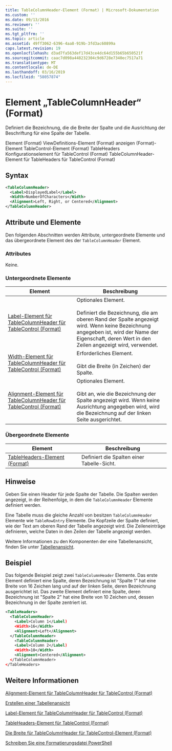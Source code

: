 ```yaml
---
title: TableColumnHeader-Element (Format) | Microsoft-Dokumentation
ms.custom: ''
ms.date: 09/13/2016
ms.reviewer: ''
ms.suite: ''
ms.tgt_pltfrm: ''
ms.topic: article
ms.assetid: 49ff3062-6396-4aa8-919b-3fd3ac60899a
caps.latest.revision: 19
ms.openlocfilehash: d3ad7fa563def17d43ce4dc64d155b65b650521f
ms.sourcegitcommit: caac7d098a448232304c9d6728e7340ec7517a71
ms.translationtype: MT
ms.contentlocale: de-DE
ms.lasthandoff: 03/16/2019
ms.locfileid: "58057874"
---
```

# <a name="tablecolumnheader-element-format"></a>Element „TableColumnHeader“ (Format)

Definiert die Bezeichnung, die die Breite der Spalte und die Ausrichtung der Beschriftung für eine Spalte der Tabelle.

Element (Format) ViewDefinitions-Element (Format) anzeigen (Format)-Element TableControl-Element (Format) TableHeaders Konfigurationselement für TableControl (Format) TableColumnHeader-Element für TableHeaders für TableControl (Format)

## <a name="syntax"></a>Syntax

```xml
<TableColumnHeader>
  <Label>DisplayedLabel</Label>
  <Width>NumberOfCharacters</Width>
  <Alignment>Left, Right, or Centered</Alignment>
</TableColumnHeader>
```

## <a name="attributes-and-elements"></a>Attribute und Elemente

Den folgenden Abschnitten werden Attribute, untergeordnete Elemente und das übergeordnete Element des der `TableColumnHeader` Element.

### <a name="attributes"></a>Attributes

Keine.

### <a name="child-elements"></a>Untergeordnete Elemente

|Element|Beschreibung|
|-------------|-----------------|
|[Label-Element für TableColumnHeader für TableControl (Format)](./label-element-for-tablecolumnheader-for-tablecontrol-format.md)|Optionales Element.<br /><br /> Definiert die Bezeichnung, die am oberen Rand der Spalte angezeigt wird. Wenn keine Bezeichnung angegeben ist, wird der Name der Eigenschaft, deren Wert in den Zeilen angezeigt wird, verwendet.|
|[Width-Element für TableColumnHeader für TableControl (Format)](./width-element-for-tablecolumnheader-for-tablecontrol-format.md)|Erforderliches Element.<br /><br /> Gibt die Breite (in Zeichen) der Spalte.|
|[Alignment-Element für TableColumnHeader für TableControl (Format)](./alignment-element-for-tablecolumnheader-for-tablecontrol-format.md)|Optionales Element.<br /><br /> Gibt an, wie die Bezeichnung der Spalte angezeigt wird. Wenn keine Ausrichtung angegeben wird, wird die Bezeichnung auf der linken Seite ausgerichtet.|

### <a name="parent-elements"></a>Übergeordnete Elemente

|Element|Beschreibung|
|-------------|-----------------|
|[TableHeaders-Element (Format)](./tableheaders-element-format.md)|Definiert die Spalten einer Tabelle-Sicht.|

## <a name="remarks"></a>Hinweise

Geben Sie einen Header für jede Spalte der Tabelle. Die Spalten werden angezeigt, in der Reihenfolge, in dem die `TableColumnHeader` Elemente definiert werden.

Eine Tabelle muss die gleiche Anzahl von besitzen `TableColumnHeader` Elemente wie `TableRowEntry` Elemente. Die Kopfzeile der Spalte definiert, wie der Text am oberen Rand der Tabelle angezeigt wird. Die Zeileneinträge definieren, welche Daten in den Zeilen der Tabelle angezeigt werden.

Weitere Informationen zu den Komponenten der eine Tabellenansicht, finden Sie unter [Tabellenansicht](./creating-a-table-view.md).

## <a name="example"></a>Beispiel

Das folgende Beispiel zeigt zwei `TableColumnHeader` Elemente. Das erste Element definiert eine Spalte, deren Bezeichnung ist "Spalte 1" hat eine Breite von 16 Zeichen lang und auf der linken Seite, deren Bezeichnung ausgerichtet ist. Das zweite Element definiert eine Spalte, deren Bezeichnung ist "Spalte 2" hat eine Breite von 10 Zeichen und, dessen Bezeichnung in der Spalte zentriert ist.

```xml
<TableHeaders>
  <TableColumnHeader>
    <Label>Column 1</Label)
    <Width>16</Width>
    <Alignment>Left</Alignment>
  </TableColumnHeader>
    <TableColumnHeader>
    <Label>Column 2</Label)
    <Width>10</Width>
    <Alignment>Centered</Alignment>
  </TableColumnHeader>
</TableHeaders>
```

## <a name="see-also"></a>Weitere Informationen

[Alignment-Element für TableColumnHeader für TableControl (Format)](./alignment-element-for-tablecolumnheader-for-tablecontrol-format.md)

[Erstellen einer Tabellenansicht](./creating-a-table-view.md)

[Label-Element für TableColumnHeader für TableControl (Format)](./label-element-for-tablecolumnheader-for-tablecontrol-format.md)

[TableHeaders-Element für TableControl (Format)](./tableheaders-element-format.md)

[Die Breite für TableColumnHeader für TableControl-Element (Format)](./width-element-for-tablecolumnheader-for-tablecontrol-format.md)

[Schreiben Sie eine Formatierungsdatei PowerShell](./writing-a-powershell-formatting-file.md)
